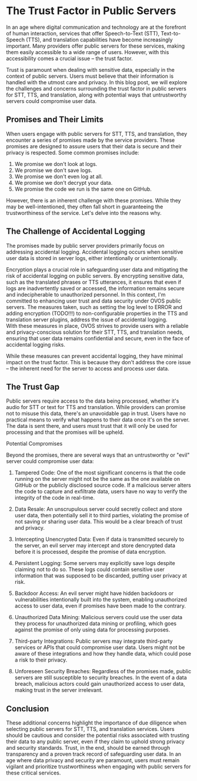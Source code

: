# The Trust Factor in Public Servers

In an age where digital communication and technology are at the forefront of human interaction, services that offer Speech-to-Text (STT), Text-to-Speech (TTS), and translation capabilities have become increasingly important. Many providers offer public servers for these services, making them easily accessible to a wide range of users. However, with this accessibility comes a crucial issue – the trust factor.

Trust is paramount when dealing with sensitive data, especially in the context of public servers. Users must believe that their information is handled with the utmost care and privacy. In this blog post, we will explore the challenges and concerns surrounding the trust factor in public servers for STT, TTS, and translation, along with potential ways that untrustworthy servers could compromise user data.

## Promises and Their Limits

When users engage with public servers for STT, TTS, and translation, they encounter a series of promises made by the service providers. These promises are designed to assure users that their data is secure and their privacy is respected. Some common promises include:

1. We promise we don't look at logs.
2. We promise we don't save logs.
3. We promise we don't even log at all.
4. We promise we don't decrypt your data.
5. We promise the code we run is the same one on GitHub.

However, there is an inherent challenge with these promises. While they may be well-intentioned, they often fall short in guaranteeing the trustworthiness of the service. Let's delve into the reasons why.

## The Challenge of Accidental Logging

The promises made by public server providers primarily focus on addressing accidental logging. Accidental logging occurs when sensitive user data is stored in server logs, either intentionally or unintentionally.

Encryption plays a crucial role in safeguarding user data and mitigating the risk of accidental logging on public servers. 
By encrypting sensitive data, such as the translated phrases or TTS utterances, it ensures that even if logs are inadvertently saved or accessed, the information remains secure and indecipherable to unauthorized personnel. 
In this context, I'm committed to enhancing user trust and data security under OVOS public servers. 
The measures taken, such as setting the log level to ERROR and adding encryption (TODO!!!) to non-configurable properties in the TTS and translation server plugins, address the issue of accidental logging.  
With these measures in place, OVOS strives to provide users with a reliable and privacy-conscious solution for their STT, TTS, and translation needs, ensuring that user data remains confidential and secure, even in the face of accidental logging risks.

While these measures can prevent accidental logging, they have minimal impact on the trust factor. This is because they don't address the core issue – the inherent need for the server to access and process user data.

## The Trust Gap

Public servers require access to the data being processed, whether it's audio for STT or text for TTS and translation. While providers can promise not to misuse this data, there's an unavoidable gap in trust. Users have no practical means to verify what happens to their data once it's on the server. The data is sent there, and users must trust that it will only be used for processing and that the promises will be upheld.

Potential Compromises

Beyond the promises, there are several ways that an untrustworthy or "evil" server could compromise user data:

1. Tampered Code: One of the most significant concerns is that the code running on the server might not be the same as the one available on GitHub or the publicly disclosed source code. If a malicious server alters the code to capture and exfiltrate data, users have no way to verify the integrity of the code in real-time.

2. Data Resale: An unscrupulous server could secretly collect and store user data, then potentially sell it to third parties, violating the promise of not saving or sharing user data. This would be a clear breach of trust and privacy.

3. Intercepting Unencrypted Data: Even if data is transmitted securely to the server, an evil server may intercept and store dencrypted data before it is processed, despite the promise of data encryption.

4. Persistent Logging: Some servers may explicitly save logs despite claiming not to do so. These logs could contain sensitive user information that was supposed to be discarded, putting user privacy at risk.

5. Backdoor Access: An evil server might have hidden backdoors or vulnerabilities intentionally built into the system, enabling unauthorized access to user data, even if promises have been made to the contrary.

6. Unauthorized Data Mining: Malicious servers could use the user data they process for unauthorized data mining or profiling, which goes against the promise of only using data for processing purposes.

7. Third-party Integrations: Public servers may integrate third-party services or APIs that could compromise user data. Users might not be aware of these integrations and how they handle data, which could pose a risk to their privacy.

8. Unforeseen Security Breaches: Regardless of the promises made, public servers are still susceptible to security breaches. In the event of a data breach, malicious actors could gain unauthorized access to user data, making trust in the server irrelevant.

## Conclusion

These additional concerns highlight the importance of due diligence when selecting public servers for STT, TTS, and translation services. Users should be cautious and consider the potential risks associated with trusting their data to any public server, even if they claim to uphold strong privacy and security standards. Trust, in the end, should be earned through transparency and a proven track record of safeguarding user data. In an age where data privacy and security are paramount, users must remain vigilant and prioritize trustworthiness when engaging with public servers for these critical services.